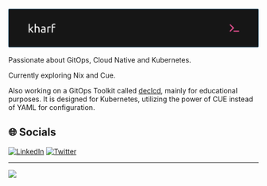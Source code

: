 ![Header](./github-header-image.png)

Passionate about GitOps, Cloud Native and Kubernetes.

Currently exploring Nix and Cue.

Also working on a GitOps Toolkit called [declcd](https://github.com/kharf/declcd), mainly for educational purposes. It is designed for Kubernetes, utilizing the power of CUE instead of YAML for configuration.

## 🌐 Socials
[![LinkedIn](https://img.shields.io/badge/LinkedIn-0077B5?style=for-the-badge&logo=linkedin&logoColor=white)](https://www.linkedin.com/in/kharf) [![Twitter](https://img.shields.io/badge/Twitter-1DA1F2?style=for-the-badge&logo=twitter&logoColor=white)](https://twitter.com/@kharf_)

---
[![](https://visitcount.itsvg.in/api?id=kharf&icon=0&color=0)](https://visitcount.itsvg.in)

